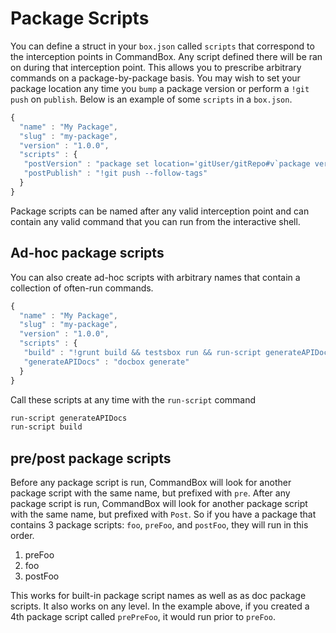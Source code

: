 # Package Scripts

You can define a struct in your `box.json` called `scripts` that correspond to the interception points in CommandBox. Any script defined there will be ran on during that interception point. This allows you to prescribe arbitrary commands on a package-by-package basis. You may wish to set your package location any time you `bump` a package version or perform a `!git push` on `publish`. Below is an example of some `scripts` in a `box.json`.

```javascript
{
  "name" : "My Package",
  "slug" : "my-package",
  "version" : "1.0.0",
  "scripts" : {
   "postVersion" : "package set location='gitUser/gitRepo#v`package version`'",
   "postPublish" : "!git push --follow-tags"
  }
}
```

Package scripts can be named after any valid interception point and can contain any valid command that you can run from the interactive shell.

## Ad-hoc package scripts

You can also create ad-hoc scripts with arbitrary names that contain a collection of often-run commands.

```javascript
{
  "name" : "My Package",
  "slug" : "my-package",
  "version" : "1.0.0",
  "scripts" : {
   "build" : "!grunt build && testsbox run && run-script generateAPIDocs && bump --patch && publish",
   "generateAPIDocs" : "docbox generate"
  }
}
```

Call these scripts at any time with the `run-script` command

```bash
run-script generateAPIDocs
run-script build
```

## pre/post package scripts

Before any package script is run, CommandBox will look for another package script with the same name, but prefixed with `pre`. After any package script is run, CommandBox will look for another package script with the same name, but prefixed with `Post`. So if you have a package that contains 3 package scripts: `foo`, `preFoo`, and `postFoo`, they will run in this order.

1. preFoo
2. foo
3. postFoo

This works for built-in package script names as well as as doc package scripts. It also works on any level. In the example above, if you created a 4th package script called `prePreFoo`, it would run prior to `preFoo`.

